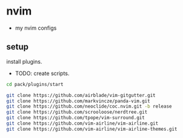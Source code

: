 # nvim

- my nvim configs

## setup

install plugins.

- TODO: create scripts.

```bash
cd pack/plugins/start

git clone https://github.com/airblade/vim-gitgutter.git
git clone https://github.com/markvincze/panda-vim.git
git clone https://github.com/neoclide/coc.nvim.git -b release
git clone https://github.com/scrooloose/nerdtree.git
git clone https://github.com/tpope/vim-surround.git
git clone https://github.com/vim-airline/vim-airline.git
git clone https://github.com/vim-airline/vim-airline-themes.git
```
